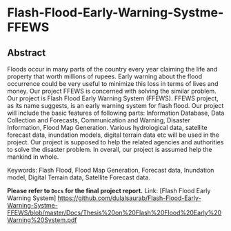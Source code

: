 # Flash-Flood-Early-Warning-Systme-FFEWS

## Abstract
Floods occur in many parts of the country every year claiming the life and property that worth millions of rupees. Early warning about the flood occurrence could be very useful to minimize this loss in terms of lives and money. Our project FFEWS is concerned with solving the similar problem. Our project is Flash Flood Early Warning System (FFEWS). FFEWS project, as its name suggests, is an early warning system for flash flood. Our project will include the basic features of following parts: Information Database, Data Collection and Forecasts, Communication and Warning, Disaster Information, Flood Map Generation. Various hydrological data, satellite forecast data, inundation models, digital terrain data etc will be used in the project. Our project is supposed to help the related agencies and authorities to solve the disaster problem. In overall, our project is assumed help the mankind in whole.


Keywords: Flash Flood, Flood Map Generation, Forecast data, Inundation model, Digital Terrain data, Satellite Forecast data.

**Please refer to `Docs` for the final project report.** 
Link: [Flash Flood Early Warning System] <https://github.com/dulalsaurab/Flash-Flood-Early-Warning-Systme-FFEWS/blob/master/Docs/Thesis%20on%20Flash%20Flood%20Early%20Warning%20System.pdf>
